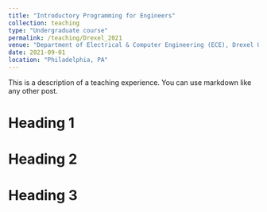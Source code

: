 ```yaml
---
title: "Introductory Programming for Engineers"
collection: teaching
type: "Undergraduate course"
permalink: /teaching/Drexel_2021
venue: "Department of Electrical & Computer Engineering (ECE), Drexel University"
date: 2021-09-01
location: "Philadelphia, PA"
---
```


This is a description of a teaching experience. You can use markdown like any other post.

Heading 1
======

Heading 2
======

Heading 3
======